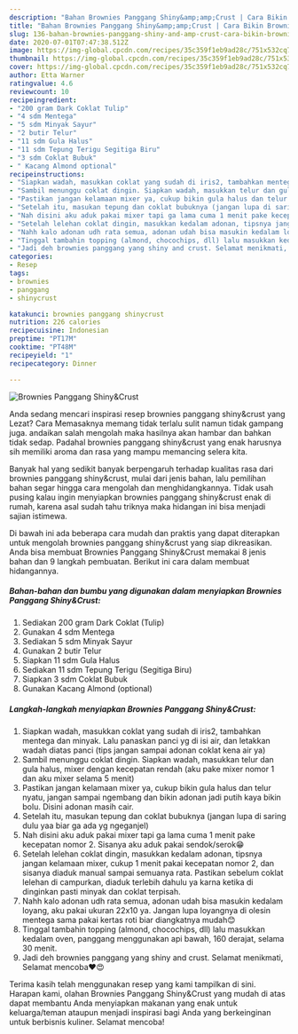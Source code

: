 ```yaml
---
description: "Bahan Brownies Panggang Shiny&amp;amp;Crust | Cara Bikin Brownies Panggang Shiny&amp;amp;Crust Yang Sedap"
title: "Bahan Brownies Panggang Shiny&amp;amp;Crust | Cara Bikin Brownies Panggang Shiny&amp;amp;Crust Yang Sedap"
slug: 136-bahan-brownies-panggang-shiny-and-amp-crust-cara-bikin-brownies-panggang-shiny-and-amp-crust-yang-sedap
date: 2020-07-01T07:47:38.512Z
image: https://img-global.cpcdn.com/recipes/35c359f1eb9ad28c/751x532cq70/brownies-panggang-shinycrust-foto-resep-utama.jpg
thumbnail: https://img-global.cpcdn.com/recipes/35c359f1eb9ad28c/751x532cq70/brownies-panggang-shinycrust-foto-resep-utama.jpg
cover: https://img-global.cpcdn.com/recipes/35c359f1eb9ad28c/751x532cq70/brownies-panggang-shinycrust-foto-resep-utama.jpg
author: Etta Warner
ratingvalue: 4.6
reviewcount: 10
recipeingredient:
- "200 gram Dark Coklat Tulip"
- "4 sdm Mentega"
- "5 sdm Minyak Sayur"
- "2 butir Telur"
- "11 sdm Gula Halus"
- "11 sdm Tepung Terigu Segitiga Biru"
- "3 sdm Coklat Bubuk"
- " Kacang Almond optional"
recipeinstructions:
- "Siapkan wadah, masukkan coklat yang sudah di iris2, tambahkan mentega dan minyak. Lalu panaskan panci yg di isi air, dan letakkan wadah diatas panci (tips jangan sampai adonan coklat kena air ya)"
- "Sambil menunggu coklat dingin. Siapkan wadah, masukkan telur dan gula halus, mixer dengan kecepatan rendah (aku pake mixer nomor 1 dan aku mixer selama 5 menit)"
- "Pastikan jangan kelamaan mixer ya, cukup bikin gula halus dan telur nyatu, jangan sampai ngembang dan bikin adonan jadi putih kaya bikin bolu. Disini adonan masih cair."
- "Setelah itu, masukan tepung dan coklat bubuknya (jangan lupa di saring dulu yaa biar ga ada yg ngeganjel)"
- "Nah disini aku aduk pakai mixer tapi ga lama cuma 1 menit pake kecepatan nomor 2. Sisanya aku aduk pakai sendok/serok😁"
- "Setelah lelehan coklat dingin, masukkan kedalam adonan, tipsnya jangan kelamaan mixer, cukup 1 menit pakai kecepatan nomor 2, dan sisanya diaduk manual sampai semuanya rata. Pastikan sebelum coklat lelehan di campurkan, diaduk terlebih dahulu ya karna ketika di dinginkan pasti minyak dan coklat terpisah."
- "Nahh kalo adonan udh rata semua, adonan udah bisa masukin kedalam loyang, aku pakai ukuran 22x10 ya. Jangan lupa loyangnya di olesin mentega sama pakai kertas roti biar diangkatnya mudah😊"
- "Tinggal tambahin topping (almond, chocochips, dll) lalu masukkan kedalam oven, panggang menggunakan api bawah, 160 derajat, selama 30 menit."
- "Jadi deh brownies panggang yang shiny and crust. Selamat menikmati, Selamat mencoba❤️😍"
categories:
- Resep
tags:
- brownies
- panggang
- shinycrust

katakunci: brownies panggang shinycrust 
nutrition: 226 calories
recipecuisine: Indonesian
preptime: "PT17M"
cooktime: "PT48M"
recipeyield: "1"
recipecategory: Dinner

---
```



![Brownies Panggang Shiny&amp;Crust](https://img-global.cpcdn.com/recipes/35c359f1eb9ad28c/751x532cq70/brownies-panggang-shinycrust-foto-resep-utama.jpg)

Anda sedang mencari inspirasi resep brownies panggang shiny&amp;crust yang Lezat? Cara Memasaknya memang tidak terlalu sulit namun tidak gampang juga. andaikan salah mengolah maka hasilnya akan hambar dan bahkan tidak sedap. Padahal brownies panggang shiny&amp;crust yang enak harusnya sih memiliki aroma dan rasa yang mampu memancing selera kita.



Banyak hal yang sedikit banyak berpengaruh terhadap kualitas rasa dari brownies panggang shiny&amp;crust, mulai dari jenis bahan, lalu pemilihan bahan segar hingga cara mengolah dan menghidangkannya. Tidak usah pusing kalau ingin menyiapkan brownies panggang shiny&amp;crust enak di rumah, karena asal sudah tahu triknya maka hidangan ini bisa menjadi sajian istimewa.


Di bawah ini ada beberapa cara mudah dan praktis yang dapat diterapkan untuk mengolah brownies panggang shiny&amp;crust yang siap dikreasikan. Anda bisa membuat Brownies Panggang Shiny&amp;Crust memakai 8 jenis bahan dan 9 langkah pembuatan. Berikut ini cara dalam membuat hidangannya.

<!--inarticleads1-->

##### Bahan-bahan dan bumbu yang digunakan dalam menyiapkan Brownies Panggang Shiny&amp;Crust:

1. Sediakan 200 gram Dark Coklat (Tulip)
1. Gunakan 4 sdm Mentega
1. Sediakan 5 sdm Minyak Sayur
1. Gunakan 2 butir Telur
1. Siapkan 11 sdm Gula Halus
1. Sediakan 11 sdm Tepung Terigu (Segitiga Biru)
1. Siapkan 3 sdm Coklat Bubuk
1. Gunakan  Kacang Almond (optional)




<!--inarticleads2-->

##### Langkah-langkah menyiapkan Brownies Panggang Shiny&amp;Crust:

1. Siapkan wadah, masukkan coklat yang sudah di iris2, tambahkan mentega dan minyak. Lalu panaskan panci yg di isi air, dan letakkan wadah diatas panci (tips jangan sampai adonan coklat kena air ya)
1. Sambil menunggu coklat dingin. Siapkan wadah, masukkan telur dan gula halus, mixer dengan kecepatan rendah (aku pake mixer nomor 1 dan aku mixer selama 5 menit)
1. Pastikan jangan kelamaan mixer ya, cukup bikin gula halus dan telur nyatu, jangan sampai ngembang dan bikin adonan jadi putih kaya bikin bolu. Disini adonan masih cair.
1. Setelah itu, masukan tepung dan coklat bubuknya (jangan lupa di saring dulu yaa biar ga ada yg ngeganjel)
1. Nah disini aku aduk pakai mixer tapi ga lama cuma 1 menit pake kecepatan nomor 2. Sisanya aku aduk pakai sendok/serok😁
1. Setelah lelehan coklat dingin, masukkan kedalam adonan, tipsnya jangan kelamaan mixer, cukup 1 menit pakai kecepatan nomor 2, dan sisanya diaduk manual sampai semuanya rata. Pastikan sebelum coklat lelehan di campurkan, diaduk terlebih dahulu ya karna ketika di dinginkan pasti minyak dan coklat terpisah.
1. Nahh kalo adonan udh rata semua, adonan udah bisa masukin kedalam loyang, aku pakai ukuran 22x10 ya. Jangan lupa loyangnya di olesin mentega sama pakai kertas roti biar diangkatnya mudah😊
1. Tinggal tambahin topping (almond, chocochips, dll) lalu masukkan kedalam oven, panggang menggunakan api bawah, 160 derajat, selama 30 menit.
1. Jadi deh brownies panggang yang shiny and crust. Selamat menikmati, Selamat mencoba❤️😍




Terima kasih telah menggunakan resep yang kami tampilkan di sini. Harapan kami, olahan Brownies Panggang Shiny&amp;Crust yang mudah di atas dapat membantu Anda menyiapkan makanan yang enak untuk keluarga/teman ataupun menjadi inspirasi bagi Anda yang berkeinginan untuk berbisnis kuliner. Selamat mencoba!
